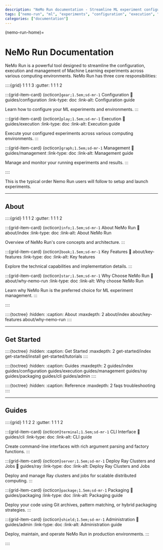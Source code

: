 ```yaml
---
description: "NeMo Run documentation - Streamline ML experiment configuration, execution and management"
tags: ["nemo-run", "ml", "experiments", "configuration", "execution", "management"]
categories: ["documentation"]
---
```


(nemo-run-home)=

# NeMo Run Documentation

NeMo Run is a powerful tool designed to streamline the configuration, execution and management of Machine Learning experiments across various computing environments. NeMo Run has three core responsibilities:

::::{grid} 1 1 1 3
:gutter: 1 1 1 2

:::{grid-item-card} {octicon}`gear;1.5em;sd-mr-1` Configuration
:link: guides/configuration
:link-type: doc
:link-alt: Configuration guide

Learn how to configure your ML experiments and environments.
:::

:::{grid-item-card} {octicon}`play;1.5em;sd-mr-1` Execution
:link: guides/execution
:link-type: doc
:link-alt: Execution guide

Execute your configured experiments across various computing environments.
:::

:::{grid-item-card} {octicon}`graph;1.5em;sd-mr-1` Management
:link: guides/management
:link-type: doc
:link-alt: Management guide

Manage and monitor your running experiments and results.
:::

::::

This is the typical order Nemo Run users will follow to setup and launch experiments.

---

## About

::::{grid} 1 1 1 2
:gutter: 1 1 1 2

:::{grid-item-card} {octicon}`info;1.5em;sd-mr-1` About NeMo Run
:link: about/index
:link-type: doc
:link-alt: About NeMo Run

Overview of NeMo Run's core concepts and architecture.
:::

:::{grid-item-card} {octicon}`book;1.5em;sd-mr-1` Key Features
:link: about/key-features
:link-type: doc
:link-alt: Key features

Explore the technical capabilities and implementation details.
:::

:::{grid-item-card} {octicon}`star;1.5em;sd-mr-1` Why Choose NeMo Run
:link: about/why-nemo-run
:link-type: doc
:link-alt: Why choose NeMo Run

Learn why NeMo Run is the preferred choice for ML experiment management.
:::

::::

::::{toctree}
:hidden:
:caption: About
:maxdepth: 2
about/index
about/key-features
about/why-nemo-run
::::

---

## Get Started

::::{toctree}
:hidden:
:caption: Get Started
:maxdepth: 2
get-started/index
get-started/install
get-started/tutorials
::::

::::{toctree}
:hidden:
:caption: Guides
:maxdepth: 2
guides/index
guides/configuration
guides/execution
guides/management
guides/ray
guides/packaging
guides/cli
guides/admin
::::

::::{toctree}
:hidden:
:caption: Reference
:maxdepth: 2
faqs
troubleshooting
::::

---

## Guides

::::{grid} 1 1 2 2
:gutter: 1 1 1 2

:::{grid-item-card} {octicon}`terminal;1.5em;sd-mr-1` CLI Interface
:link: guides/cli
:link-type: doc
:link-alt: CLI guide

Create command-line interfaces with rich argument parsing and factory functions.
:::

:::{grid-item-card} {octicon}`server;1.5em;sd-mr-1` Deploy Ray Clusters and Jobs
:link: guides/ray
:link-type: doc
:link-alt: Deploy Ray Clusters and Jobs

Deploy and manage Ray clusters and jobs for scalable distributed computing.
:::

:::{grid-item-card} {octicon}`package;1.5em;sd-mr-1` Packaging
:link: guides/packaging
:link-type: doc
:link-alt: Packaging guide

Deploy your code using Git archives, pattern matching, or hybrid packaging strategies.
:::

:::{grid-item-card} {octicon}`shield;1.5em;sd-mr-1` Administration
:link: guides/admin
:link-type: doc
:link-alt: Administration guide

Deploy, maintain, and operate NeMo Run in production environments.
:::

::::
